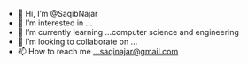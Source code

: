 - 👋 Hi, I’m @SaqibNajar
- 👀 I’m interested in ...
- 🌱 I’m currently learning ...computer science and engineering 
- 💞️ I’m looking to collaborate on ...
- 📫 How to reach me ...saqinajar@gmail.com

<!---
SaqibNajar/SaqibNajar is a ✨ special ✨ repository because its `README.md` (this file) appears on your GitHub profile.
You can click the Preview link to take a look at your changes.
--->
